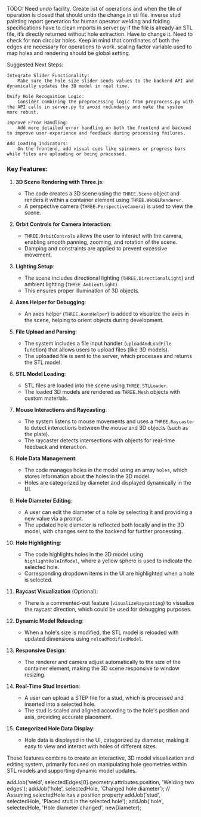 TODO:
Need undo facility. Create list of operations and when the tile of operation is closed that should undo the change in stl file.
inverse stud
painting
report generation for human operator
welding and folding specifications
have to clean imports in server.py
if the file is already an STL file, it’s directly returned without hole extraction. Have to change it.
Need to check for non circular holes.
Keep in mind that corrdinates of both the edges are necessary for operations to work.
scaling factor variable used to map holes and rendering should be global setting.


Suggested Next Steps:

    Integrate Slider Functionality:
        Make sure the hole size slider sends values to the backend API and dynamically updates the 3D model in real time.

    Unify Hole Recognition Logic:
        Consider combining the preprocessing logic from preprocess.py with the API calls in server.py to avoid redundancy and make the system more robust.

    Improve Error Handling:
        Add more detailed error handling on both the frontend and backend to improve user experience and feedback during processing failures.

    Add Loading Indicators:
        On the frontend, add visual cues like spinners or progress bars while files are uploading or being processed.





### Key Features:

1. **3D Scene Rendering with Three.js**:
   - The code creates a 3D scene using the `THREE.Scene` object and renders it within a container element using `THREE.WebGLRenderer`.
   - A perspective camera (`THREE.PerspectiveCamera`) is used to view the scene.

2. **Orbit Controls for Camera Interaction**:
   - `THREE.OrbitControls` allows the user to interact with the camera, enabling smooth panning, zooming, and rotation of the scene.
   - Damping and constraints are applied to prevent excessive movement.

3. **Lighting Setup**:
   - The scene includes directional lighting (`THREE.DirectionalLight`) and ambient lighting (`THREE.AmbientLight`).
   - This ensures proper illumination of 3D objects.

4. **Axes Helper for Debugging**:
   - An axes helper (`THREE.AxesHelper`) is added to visualize the axes in the scene, helping to orient objects during development.

5. **File Upload and Parsing**:
   - The system includes a file input handler (`uploadAndLoadFile` function) that allows users to upload files (like 3D models).
   - The uploaded file is sent to the server, which processes and returns the STL model.

6. **STL Model Loading**:
   - STL files are loaded into the scene using `THREE.STLLoader`.
   - The loaded 3D models are rendered as `THREE.Mesh` objects with custom materials.

7. **Mouse Interactions and Raycasting**:
   - The system listens to mouse movements and uses a `THREE.Raycaster` to detect interactions between the mouse and 3D objects (such as the plate).
   - The raycaster detects intersections with objects for real-time feedback and interaction.

8. **Hole Data Management**:
   - The code manages holes in the model using an array `holes`, which stores information about the holes in the 3D model.
   - Holes are categorized by diameter and displayed dynamically in the UI.

9. **Hole Diameter Editing**:
   - A user can edit the diameter of a hole by selecting it and providing a new value via a prompt.
   - The updated hole diameter is reflected both locally and in the 3D model, with changes sent to the backend for further processing.

10. **Hole Highlighting**:
    - The code highlights holes in the 3D model using `highlightHoleInModel`, where a yellow sphere is used to indicate the selected hole.
    - Corresponding dropdown items in the UI are highlighted when a hole is selected.

11. **Raycast Visualization** (Optional):
    - There is a commented-out feature (`visualizeRaycasting`) to visualize the raycast direction, which could be used for debugging purposes.

12. **Dynamic Model Reloading**:
    - When a hole's size is modified, the STL model is reloaded with updated dimensions using `reloadModifiedModel`.

13. **Responsive Design**:
    - The renderer and camera adjust automatically to the size of the container element, making the 3D scene responsive to window resizing.

14. **Real-Time Stud Insertion**:
    - A user can upload a STEP file for a stud, which is processed and inserted into a selected hole.
    - The stud is scaled and aligned according to the hole's position and axis, providing accurate placement.

15. **Categorized Hole Data Display**:
    - Hole data is displayed in the UI, categorized by diameter, making it easy to view and interact with holes of different sizes.
   
These features combine to create an interactive, 3D model visualization and editing system, primarily focused on manipulating hole geometries within STL models and supporting dynamic model updates.


addJob('weld', selectedEdges[0].geometry.attributes.position, 'Welding two edges');
addJob('hole', selectedHole, 'Changed hole diameter'); // Assuming selectedHole has a position property
addJob('stud', selectedHole, 'Placed stud in the selected hole');
addJob('hole', selectedHole, 'Hole diameter changed', newDiameter);
